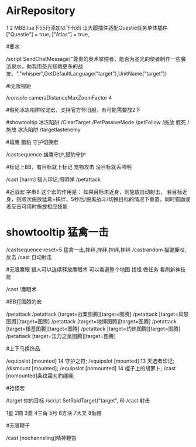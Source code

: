 # AirRepository

  1
  2
MBB.lua下55行添加以下代码 让大脚插件适配Questie任务单体插件
["Questie"] = true,
["Atlas"] = true,


#要水

/script SendChatMessage("尊贵的奥术掌控者，能否为圣光的使者制作一些魔法泉水，助我用圣光拯救更多的战友。","whisper",GetDefaultLanguage("target"),UnitName("target"))


#l无限视距

/console cameraDistanceMaxZoomFactor 4


#假死冰冻陷阱收宠宏，支持官方怀旧服，有可能需要放2下

#showtooltip 冰冻陷阱
/ClearTarget
/PetPassiveMode
/petFollow
/施放 假死
/施放 冰冻陷阱
/targetlastenemy


#雄鹰 猎豹 守护切换宏

/castsequence 雄鹰守护,猎豹守护


#标记上BB，有目标就上标记 宠物攻击 没目标就丢照明

/cast [harm] 猎人印记;照明弹
/petattack


#近战宏 字串8
这个宏的作用是： 如果目标未近身，则施放自动射击， 若目标近身，则顺次施放猛禽+摔绊，5秒后/脱离战斗/切换目标的情况下重置，同时猫鼬或者反击可用时施放相应技能

# showtooltip 猛禽一击
/castsequence reset=5 猛禽一击,摔绊,摔绊,摔绊,摔绊
/castrandom 猫鼬撕咬,反击
/cast 自动射击


#无限鹰眼
猎人可以连续释放鹰眼术 可以看遍整个地图 找怪 做任务 看刷新神技能

/cast !鹰眼术


#BB打图腾的宏

/petattack
/petattack [target=战栗图腾][target=图腾]
/petattack [target=风怒图腾][target=图腾]
/petattack [target=地缚图腾][target=图腾]
/petattack [target=根基图腾][target=图腾]
/petattack [target=灼热图腾][target=图腾]
/petattack [target=法力之泉图腾][target=图腾]


#上下马换饰品

/equipslot [mounted] 14 守护之符;
/equipslot [mounted] 13 天选者印记;
/dismount [mounted];
/equipslot [nomounted] 14 棍子上的胡萝卜;
/cast [nomounted]条纹霜刃豹缰绳;


#抢怪宏

/target 你的目标
/script SetRaidTarget("target", 6)
/cast 射击

1星 2圆 3菱 4三角 5月 6方块 7大叉 8骷髅


#无限鞭子

/cast [nochanneling]精神鞭笞


